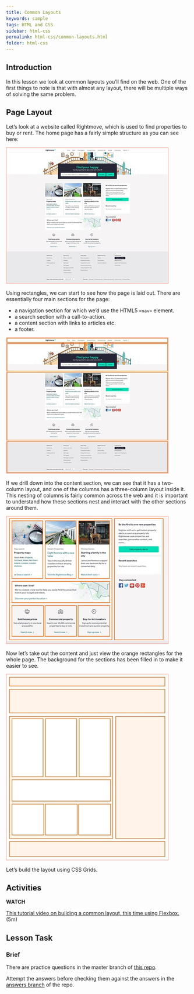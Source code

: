 ```yaml
---
title: Common Layouts
keywords: sample
tags: HTML and CSS
sidebar: html-css
permalink: html-css/common-layouts.html
folder: html-css
---
```

## Introduction

In this lesson we look at common layouts you’ll find on the web. One of the first things to note is that with almost any layout, there will be multiple ways of solving the same problem.

## Page Layout

Let’s look at a website called Rightmove, which is used to find properties to buy or rent. The home page has a fairly simple structure as you can see here:

![Rightmove](../../images/htmlcss/4-4-pagelayout.jpg)
 
Using rectangles, we can start to see how the page is laid out. There are essentially four main sections for the page:

- a navigation section for which we’d use the HTML5 `<nav>` element.
- a search section with a call-to-action.
- a content section with links to articles etc.
- a footer.

![Rightmove 2](../../images/htmlcss/4-4-pagelayout2.jpg)
 
If we drill down into the content section, we can see that it has a two-column layout, and one of the columns has a three-column layout inside it. This nesting of columns is fairly common across the web and it is important to understand how these sections nest and interact with the other sections around them.

![Nesting columns](../../images/htmlcss/4-4-nestingcolumns.jpg)

Now let’s take out the content and just view the orange rectangles for the whole page. The background for the sections has been filled in to make it easier to see.

![Outline](../../images/htmlcss/4-4-nestingcolumns2.jpg)
 
Let’s build the layout using CSS Grids.

## Activities

**WATCH**

[This tutorial video on building a common layout, this time using Flexbox.](https://scrimba.com/scrim/cRqk2wCD?pl=paaBbTa) (5m)

## Lesson Task

### Brief

There are practice questions in the master branch of [this repo](https://github.com/Noroff-Education/lesson-task-htmlcss-module4-lesson4).

Attempt the answers before checking them against the answers in the [answers branch](https://github.com/Noroff-Education/lesson-task-htmlcss-module4-lesson4/tree/answers) of the repo.
